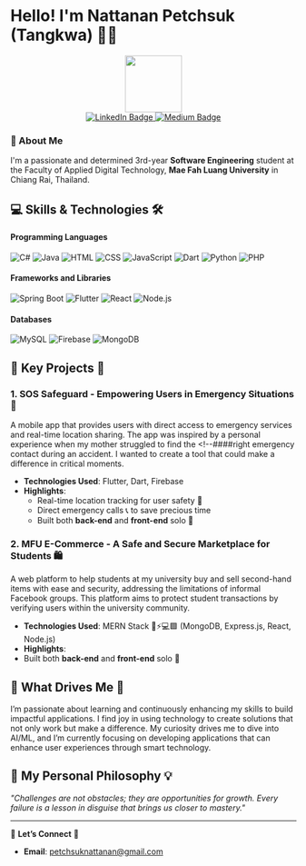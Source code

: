 # Hello! I'm **Nattanan Petchsuk** (Tangkwa) 👩‍💻

<div id="header" align="center">
  <img src="https://media.giphy.com/media/M9gbBd9nbDrOTu1Mqx/giphy.gif" width="100"/>
</div>

<div id="badges" align="center">
        <a href="https://www.linkedin.com/in/tang-kwa-a745a431a/" target="_blank">
            <img src="https://img.shields.io/badge/LinkedIn-blue?style=for-the-badge&logo=linkedin&logoColor=white" alt="LinkedIn Badge"/>
        </a>
        <a href="https://medium.com/@6531503026" target="_blank">
            <img src="https://img.shields.io/badge/Medium-black?style=for-the-badge&logo=medium&logoColor=white" alt="Medium Badge"/>
        </a>
    </div>

### 🌟 About Me

I'm a passionate and determined 3rd-year **Software Engineering** student at the Faculty of Applied Digital Technology, **Mae Fah Luang University** in Chiang Rai, Thailand. 

## 💻 Skills & Technologies 🛠️

#### Programming Languages

<p align="left">
  <img src="https://img.icons8.com/color/48/000000/c-sharp-logo.png" alt="C#" title="C#"/>
  <img src="https://img.icons8.com/color/48/000000/java-coffee-cup-logo.png" alt="Java" title="Java"/>
  <img src="https://img.icons8.com/color/48/000000/html-5.png" alt="HTML" title="HTML"/>
  <img src="https://img.icons8.com/color/48/000000/css3.png" alt="CSS" title="CSS"/>
  <img src="https://img.icons8.com/color/48/000000/javascript.png" alt="JavaScript" title="JavaScript"/>
  <img src="https://img.icons8.com/color/48/000000/dart.png" alt="Dart" title="Dart"/>
  <img src="https://img.icons8.com/color/48/000000/python.png" alt="Python" title="Python"/>
  <img src="https://img.icons8.com/officel/48/000000/php-logo.png" alt="PHP" title="PHP"/>
</p>

#### Frameworks and Libraries

<p align="left">
  <img src="https://img.icons8.com/color/48/000000/spring-logo.png" alt="Spring Boot" title="Spring Boot"/>
  <img src="https://img.icons8.com/color/48/000000/flutter.png" alt="Flutter" title="Flutter"/>
  <img src="https://img.icons8.com/color/48/000000/react-native.png" alt="React" title="React"/>
  <img src="https://img.icons8.com/color/48/000000/nodejs.png" alt="Node.js" title="Node.js"/>
</p>

#### Databases
<p align="left">
  <img src="https://img.icons8.com/color/48/000000/mysql-logo.png" alt="MySQL" title="MySQL"/>
  <img src="https://img.icons8.com/color/48/000000/firebase.png" alt="Firebase" title="Firebase"/>
  <img src="https://img.icons8.com/color/48/000000/mongodb.png" alt="MongoDB" title="MongoDB"/>
</p>

## 🚀 Key Projects 🌟

### 1. **SOS Safeguard** - Empowering Users in Emergency Situations 🚨
A mobile app that provides users with direct access to emergency services and real-time location sharing. The app was inspired by a personal experience when my mother struggled to find the <!--####right emergency contact during an accident. I wanted to create a tool that could make a difference in critical moments.

- **Technologies Used**: Flutter, Dart, Firebase
- **Highlights**: 
  - Real-time location tracking for user safety 📍
  - Direct emergency calls 📞 to save precious time
  - Built both **back-end** and **front-end** solo 💪

### 2. **MFU E-Commerce** - A Safe and Secure Marketplace for Students 🛍️
A web platform to help students at my university buy and sell second-hand items with ease and security, addressing the limitations of informal Facebook groups. This platform aims to protect student transactions by verifying users within the university community.

- **Technologies Used**: MERN Stack 🍃⚡💻🟩 (MongoDB, Express.js, React, Node.js)
- **Highlights**: 
- Built both **back-end** and **front-end** solo 💪

## 🌱 What Drives Me 🚀
I’m passionate about learning and continuously enhancing my skills to build impactful applications. I find joy in using technology to create solutions that not only work but make a difference. My curiosity drives me to dive into AI/ML, and I’m currently focusing on developing applications that can enhance user experiences through smart technology.

## 📖 My Personal Philosophy 💡
*"Challenges are not obstacles; they are opportunities for growth. Every failure is a lesson in disguise that brings us closer to mastery."*

---

💬 **Let’s Connect** 🔗

- **Email**: [petchsuknattanan@gmail.com](mailto:petchsuknattanan@gmail.com)
<!--####- **Portfolio**:-->
